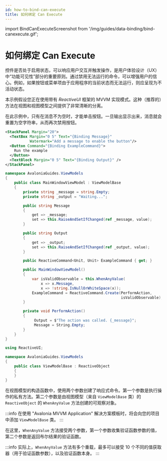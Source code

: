 ```yaml
---
id: how-to-bind-can-execute
title: 如何绑定 Can Execute
---
```


import BindCanExecuteScreenshot from '/img/guides/data-binding/bind-canexecute.gif';

# 如何绑定 Can Execute

控件是否处于启用状态，可以响应用户交互并触发操作，是用户体验设计（UX）中“功能可见性”部分的重要原则。通过禁用无法运行的命令，可以增强用户的信心。例如，如果按钮或菜单项由于应用程序的当前状态而无法运行，则应呈现为不活动状态。

本示例假设您正在使用带有 _ReactiveUI_ 框架的 MVVM 实现模式。这种（推荐的）方法在视图和视图模型之间提供了非常清晰的分离。

在此示例中，只有在消息不为空时，才能单击按钮。一旦输出显示出来，消息就会重置为空字符串，从而再次禁用按钮。

```xml title='XAML'
<StackPanel Margin="20">
  <TextBox Margin="0 5" Text="{Binding Message}"
           Watermark="Add a message to enable the button"/>
  <Button Command="{Binding ExampleCommand}">    
    Run the example
  </Button>
  <TextBlock Margin="0 5" Text="{Binding Output}" />
</StackPanel>
```

```csharp title='MainWindowViewModel.cs'
namespace AvaloniaGuides.ViewModels
{
    public class MainWindowViewModel : ViewModelBase
    {
        private string _message = string.Empty;
        private string _output = "Waiting...";

        public string Message 
        { 
            get => _message; 
            set => this.RaiseAndSetIfChanged(ref _message, value); 
        }

        public string Output
        {
            get => _output;
            set => this.RaiseAndSetIfChanged(ref _output, value);
        }

        public ReactiveCommand<Unit, Unit> ExampleCommand { get; }

        public MainWindowViewModel()
        {
            var isValidObservable = this.WhenAnyValue(
                x => x.Message,
                x => !string.IsNullOrWhiteSpace(x));
            ExampleCommand = ReactiveCommand.Create(PerformAction, 
                                                    isValidObservable);
        }

        private void PerformAction()
        {
             Output = $"The action was called. {_message}";
             Message = String.Empty;
        }
    }
}
```

```csharp title='ViewModelBase.cs'
using ReactiveUI;

namespace AvaloniaGuides.ViewModels
{
    public class ViewModelBase : ReactiveObject
    {
    }
}
```

在视图模型的构造函数中，使用两个参数创建了响应式命令。第一个参数是执行操作的私有方法。第二个参数是由视图模型（来自 `ViewModelBase` 类）的 `ReactiveObject` 的 `WhenAnyValue` 方法创建的可观察对象。

:::info
在使用 "Avalonia MVVM Application" 解决方案模板时，将会向您的项目中添加 `ViewModelBase` 类。
:::

在这里，`WhenAnyValue` 方法接受两个参数，第一个参数收集验证函数参数的值，第二个参数是返回布尔结果的验证函数。

:::info
实际上，`WhenAnyValue` 方法有多个重载，最多可以接受 10 个不同的值获取器（用于验证函数参数），以及验证函数本身。
:::

<img src={BindCanExecuteScreenshot} alt=""/>
